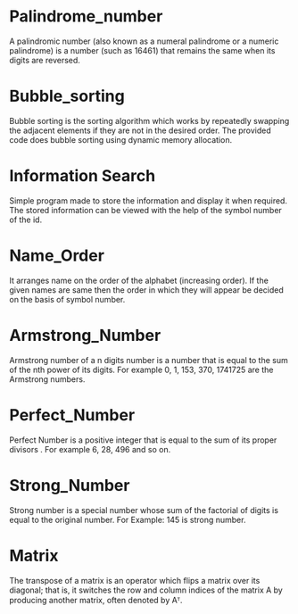 # Palindrome_number
A palindromic number (also known as a numeral palindrome or a numeric palindrome) is a number (such as 16461) that remains the same when its digits are reversed.

# Bubble_sorting
Bubble sorting is the sorting algorithm which works by repeatedly swapping the adjacent elements if they are not in the desired order. The provided code does bubble sorting using dynamic memory allocation.
 
# Information Search
Simple program made to store the information and display it when required. The stored information can be viewed with the help of the symbol number of the id.

# Name_Order
It arranges name on the order of the alphabet (increasing order). If the given names are same then the order in which they will appear be decided on the basis of symbol number.

# Armstrong_Number
Armstrong number of a n digits number is a number that is equal to the sum of the nth power of its digits. For example 0, 1, 153, 370, 1741725 are the Armstrong numbers.

# Perfect_Number
Perfect Number is a positive integer that is equal to the sum of its proper divisors . For example 6, 28, 496 and so on.

# Strong_Number
Strong number is a special number whose sum of the factorial of digits is equal to the original number. For Example: 145 is strong number.

# Matrix
The transpose of a matrix is an operator which flips a matrix over its diagonal; that is, it switches the row and column indices of the matrix A by producing another matrix, often denoted by Aᵀ. 

